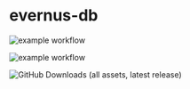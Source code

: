 # evernus-db
![example workflow](https://github.com/slysmoke/evernus-db/actions/workflows/db_action.yml/badge.svg)

![example workflow](https://github.com/slysmoke/evernus-db/actions/workflows/citadel.yml/badge.svg)

![GitHub Downloads (all assets, latest release)](https://img.shields.io/github/downloads/slysmoke/evernus/latest/total)
